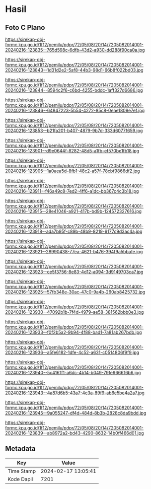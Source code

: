 # Hasil

## Foto C Plano

https://sirekap-obj-formc.kpu.go.id/1f12/pemilu/pdpr/72/05/08/20/14/7205082014001-20240216-123835--765d598c-6dfb-43d2-a930-dd288f90ca0a.jpg

https://sirekap-obj-formc.kpu.go.id/1f12/pemilu/pdpr/72/05/08/20/14/7205082014001-20240216-123843--1d31d2e2-5af8-44b3-98d1-66b8f022bd03.jpg

https://sirekap-obj-formc.kpu.go.id/1f12/pemilu/pdpr/72/05/08/20/14/7205082014001-20240216-123844--8594c2f6-c6bd-4255-bddc-1aff327d6686.jpg

https://sirekap-obj-formc.kpu.go.id/1f12/pemilu/pdpr/72/05/08/20/14/7205082014001-20240216-123846--64847223-5b54-4272-85c8-0eae1809e7ef.jpg

https://sirekap-obj-formc.kpu.go.id/1f12/pemilu/pdpr/72/05/08/20/14/7205082014001-20240216-123853--b21fa201-b407-4879-9b7d-333d6077f659.jpg

https://sirekap-obj-formc.kpu.go.id/1f12/pemilu/pdpr/72/05/08/20/14/7205082014001-20240216-123901--d9e0644f-8282-48d5-a1fb-ef570be1fb18.jpg

https://sirekap-obj-formc.kpu.go.id/1f12/pemilu/pdpr/72/05/08/20/14/7205082014001-20240216-123905--1a0aea5d-8fb1-48c2-a57f-78cbf9866df2.jpg

https://sirekap-obj-formc.kpu.go.id/1f12/pemilu/pdpr/72/05/08/20/14/7205082014001-20240216-123911--f46a49c8-7ed2-4ff6-a1dc-bb367c4c3b18.jpg

https://sirekap-obj-formc.kpu.go.id/1f12/pemilu/pdpr/72/05/08/20/14/7205082014001-20240216-123915--28e41046-a921-417b-bd9b-124572327616.jpg

https://sirekap-obj-formc.kpu.go.id/1f12/pemilu/pdpr/72/05/08/20/14/7205082014001-20240216-123918--ada7b95f-c89b-48b9-8219-9177c9d3ac4a.jpg

https://sirekap-obj-formc.kpu.go.id/1f12/pemilu/pdpr/72/05/08/20/14/7205082014001-20240216-123921--28990438-77ea-4621-b476-394f9a5bbafe.jpg

https://sirekap-obj-formc.kpu.go.id/1f12/pemilu/pdpr/72/05/08/20/14/7205082014001-20240216-123923--ce5f3756-8e83-4d12-a094-3d9149703ca7.jpg

https://sirekap-obj-formc.kpu.go.id/1f12/pemilu/pdpr/72/05/08/20/14/7205082014001-20240216-123925--57fb348e-30ac-47c0-9a4b-260ab8425732.jpg

https://sirekap-obj-formc.kpu.go.id/1f12/pemilu/pdpr/72/05/08/20/14/7205082014001-20240216-123930--47092b1b-7f4d-4979-ae58-381562bbb0e3.jpg

https://sirekap-obj-formc.kpu.go.id/1f12/pemilu/pdpr/72/05/08/20/14/7205082014001-20240216-123933--f0f2b5a2-9b94-4f88-bad1-7a81ab267bdb.jpg

https://sirekap-obj-formc.kpu.go.id/1f12/pemilu/pdpr/72/05/08/20/14/7205082014001-20240216-123936--a5fe6182-1dfe-4c52-a631-c0514806f9f9.jpg

https://sirekap-obj-formc.kpu.go.id/1f12/pemilu/pdpr/72/05/08/20/14/7205082014001-20240216-123940--5c4161f1-a6dc-4b14-b049-79fe966616b6.jpg

https://sirekap-obj-formc.kpu.go.id/1f12/pemilu/pdpr/72/05/08/20/14/7205082014001-20240216-123943--4a87d6b5-43a7-4c3a-89f9-ab6e5be4a2a7.jpg

https://sirekap-obj-formc.kpu.go.id/1f12/pemilu/pdpr/72/05/08/20/14/7205082014001-20240216-123945--9a055247-df4d-484d-8b3b-2828c8da9bdd.jpg

https://sirekap-obj-formc.kpu.go.id/1f12/pemilu/pdpr/72/05/08/20/14/7205082014001-20240216-123839--ab8972a2-bd43-4290-8632-14b0ff466d01.jpg


## Metadata

| Key        | Value               |
| ---------- | ------------------- |
| Time Stamp | 2024-02-17 13:05:41 |
| Kode Dapil | 7201                |



